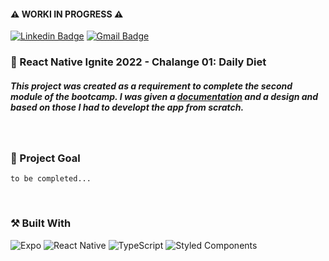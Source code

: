 #### ⚠️ WORKI IN PROGRESS ⚠️

[![Linkedin Badge](https://img.shields.io/badge/-guilhermerera-blue?style=flat-square&logo=Linkedin&logoColor=white&link=https://www.linkedin.com/in/guilhermerera/)](https://www.linkedin.com/in/guilhermerera/)
[![Gmail Badge](https://img.shields.io/badge/-hello@rera.dev-c14438?style=flat-square&logo=Gmail&logoColor=white&link=mailto:hello@rera.dev)](mailto:hello@rera.dev)

### 🚀 React Native Ignite 2022 - Chalange 01: Daily Diet

##### This project was created as a requirement to complete the second module of the bootcamp. I was given a [documentation](https://efficient-sloth-d85.notion.site/Desafio-02-Daily-Diet-98b7d85ec7e9428aa0f9f3bceed4380f) and a design and based on those I had to developt the app from scratch.

<br>

<!-- ### 💻 Screenshots

![](./images/screenshot/screenshot.png)

<br> -->

<!-- ### 🔎 Live View

- [Live Site Link](https://01-ignite-feed.vercel.app)

<br> -->

### 🎯 Project Goal

`to be completed...`

<br>

### ⚒️ Built With

![Expo](https://img.shields.io/badge/expo-1C1E24?style=flat&logo=expo&logoColor=#D04A37) ![React Native](https://img.shields.io/badge/react_native-%2320232a.svg?style=flat&logo=react&logoColor=%2361DAFB) ![TypeScript](https://img.shields.io/badge/typescript-%23007ACC.svg?style=flat&logo=typescript&logoColor=white) ![Styled Components](https://img.shields.io/badge/styled--components-DB7093?style=flat&logo=styled-components&logoColor=white)
